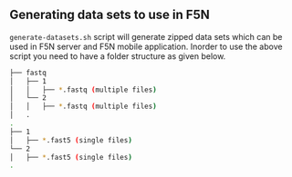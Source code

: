 ## Generating data sets to use in F5N

`generate-datasets.sh` script will generate zipped data sets which can be used in F5N server and F5N mobile application.
Inorder to use the above script you need to have a folder structure as given below.

```bash
├── fastq
│   ├── 1
│   │   ├── *.fastq (multiple files)
│   └── 2
│   │   ├── *.fastq (multiple files)
│   .
.   
├── 1
│   ├── *.fast5 (single files)
└── 2
│   ├── *.fast5 (single files)
.
```
